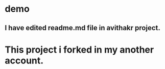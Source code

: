 # demo
## I have edited readme.md file in avithakr project.
# This project i forked in my another account.
